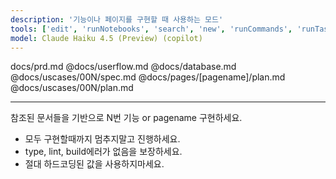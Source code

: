 ```yaml
---
description: '기능이나 페이지를 구현할 때 사용하는 모드'
tools: ['edit', 'runNotebooks', 'search', 'new', 'runCommands', 'runTasks', 'chrome-devtools/*', 'chrome-devtools/*', 'usages', 'vscodeAPI', 'problems', 'testFailure', 'openSimpleBrowser', 'fetch', 'githubRepo', 'extensions', 'todos']
model: Claude Haiku 4.5 (Preview) (copilot)
---
```

docs/prd.md
@docs/userflow.md
@docs/database.md
@docs/uscases/00N/spec.md
@docs/pages/[pagename]/plan.md
@docs/uscases/00N/plan.md

---

참조된 문서들을 기반으로 N번 기능 or pagename 구현하세요.

- 모두 구현할때까지 멈추지말고 진행하세요.
- type, lint, build에러가 없음을 보장하세요.
- 절대 하드코딩된 값을 사용하지마세요.
